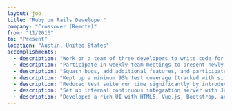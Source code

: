 ```yaml
---
layout: job
title: "Ruby on Rails Developer"
company: "Crossover (Remote)"
from: "11/2016"
to: "Present"
location: "Austin, United States"
accomplishments:
  - description: "Work on a team of three developers to write code for a vacation rental software."
  - description: "Participate in weekly team meetings to present newly developed features and to help formulate new features, which were added as issue tickets to JIRA."
  - description: "Squash bugs, add additional features, and participate in code reviews"
  - description: "Kept up a minimum 95% test coverage (tracked with simplecov) by writing tests with RSpec and Capybara"
  - description: "Reduced test suite run time significantly by introducing zeus and parallel_test gem"
  - description: "Set up internal continuous integration server with Jenkins CI"
  - description: "Developed a rich UI with HTML5, Vue.js, Bootstrap, and Sass."
---
```

